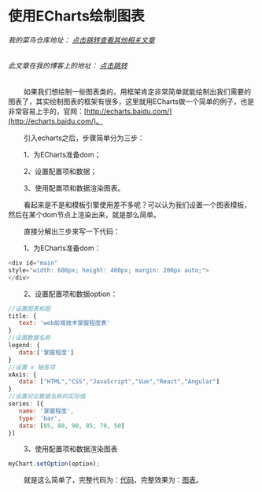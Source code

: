 # 使用ECharts绘制图表
###### 我的菜鸟仓库地址： [点击跳转查看其他相关文章](https://github.com/ershing/RookieAngle "菜鸟仓库")
###### 此文章在我的博客上的地址： [点击跳转](http://www.ershing.cn/easy-echarts/ "点击我")

        如果我们想绘制一些图表类的，用框架肯定非常简单就能绘制出我们需要的图表了，其实绘制图表的框架有很多，这里就用ECharts做一个简单的例子，也是非常容易上手的，官网：[http://echarts.baidu.com/](http://echarts.baidu.com/)。

        引入echarts之后，步骤简单分为三步：

        1、为ECharts准备dom；

        2、设置配置项和数据；

        3、使用配置项和数据渲染图表。

        看起来是不是和模板引擎使用差不多呢？可以认为我们设置一个图表模板，然后在某个dom节点上渲染出来，就是那么简单。

        直接分解出三步来写一下代码：

        1、为ECharts准备dom：
```javascript
<div id="main" 
style="width: 600px; height: 400px; margin: 200px auto;">
</div>
```
        2、设置配置项和数据option：
```javascript
//设置图表标题
title: {
   text: 'web前端技术掌握程度表'
}
//设置数据名称
legend: {
   data:['掌握程度']
}
//设置 x 轴各项
xAxis: {
   data: ["HTML","CSS","JavaScript","Vue","React","Angular"]
}
//设置对应数据名称的实际值
series: [{
   name: '掌握程度',
   type: 'bar',
   data: [85, 80, 90, 85, 70, 50]
}]
```
        3、使用配置项和数据渲染图表
```javascript
myChart.setOption(option);
```
        就是这么简单了，完整代码为：[代码](https://github.com/ershing/RookieAngle/blob/master/WebFront/easyEcharts.html)，完整效果为：[图表](http://www.ershing.cn/example/easy-echarts.html)。


